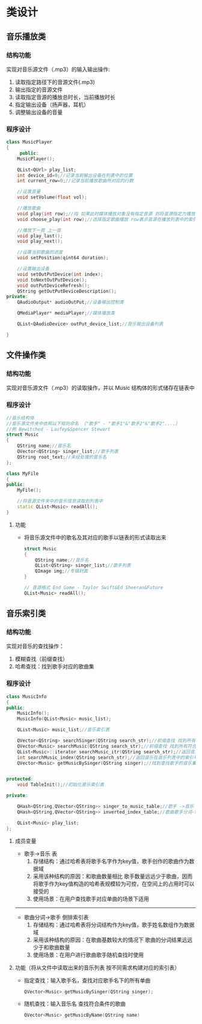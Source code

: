 # 类设计

## 音乐播放类

### 结构功能
实现对音乐源文件（.mp3）的输入输出操作:
1. 读取指定路径下的音源文件(.mp3)
2. 输出指定的音源文件
3. 读取指定音源的播放总时长，当前播放时长
4. 指定输出设备（扬声器，耳机） 
5. 调整输出设备的音量 
   
### 程序设计
```c++
class MusicPlayer
{
     public:
    MusicPlayer();

    QList<QUrl> play_list;
    int device_id=0;//记录当前输出设备在列表中的位置
    int current_row=0;//记录当前播放歌曲所对应的行数

    //设置音量
    void setVolume(float vol);

    //播放歌曲
    void play(int row);//指 如果此时媒体播放对象没有指定音源 则将音源指定为播放列表的第 row 行
    void choose_play(int row);//选择指定歌曲播放 row表示音源在播放列表中的索引

    //播放下一首 上一首
    void play_last();
    void play_next();

    //设置当前歌曲的进度
    void setPosition(qint64 duration);

    //设置输出设备
    void setOutPutDevice(int index);
    void toNextOutPutDevice();
    void outPutDeviceRefresh();
    QString getOutPutDeviceDescription();
private:
    QAudioOutput* audioOutPut;//设备输出控制类

    QMediaPlayer* mediaPlayer;//媒体播放类

    QList<QAudioDevice> outPut_device_list;//音乐输出设备列表

}

```




## 文件操作类

### 结构功能
实现对音乐源文件（.mp3）的读取操作，并以 Music 结构体的形式储存在链表中

### 程序设计
```c++
//音乐结构体
//音乐源文件夹中依照以下规则命名 （"歌手" - "歌手1"&"歌手2"&"歌手2"....）
//例 Bewitched - Laufey&Spencer Stewart
struct Music
{
    QString name;//音乐名
    QVector<QString> singer_list;//歌手列表
    QString root_text;//未经处理的音乐名
};

class MyFile
{
public:
    MyFile();

    //将音源文件夹中的音乐信息读取到列表中
    static QList<Music> readAll();
}
```

1. 功能
   * 将音乐源文件中的歌名及其对应的歌手以链表的形式读取出来 
         
        ``` c++
        struct Music
        {
            QString name;//音乐名
            QList<QString> singer_list;//歌手列表
            QImage img;//专辑封面
        }

        // 音源格式 End Game - Taylor Swift&Ed Sheeran&Future
        QList<Music> readAll();
        ``` 
    
## 音乐索引类

### 结构功能
实现对音乐的查找操作：
1. 模糊查找（前缀查找）
2. 哈希查找：找到歌手对应的歌曲集

### 程序设计
```c++
class MusicInfo
{
public:
    MusicInfo();
    MusicInfo(QList<Music> music_list);

    QList<Music> music_list;//音乐索引表

    QVector<QString> searchSinger(QString search_str);//前缀查找 找到所有符合要求的歌手名
    QVector<Music> searchMusic(QString search_str);//前缀查找 找到所有符合要求的歌曲名
    QList<Music>::iterator searchMusic_itr(QString search_str);//返回音乐在音乐列表中的索引指针
    int searchMusic_index(QString search_str);//返回音乐在音乐列表中的索引号
    QVector<Music> getMusicBySinger(QString singer);//找到查找歌手的音乐集


protected:
    void TableInit();//初始化音乐索引表

private:

    QHash<QString,QVector<QString>> singer_to_music_table;//歌手 ->音乐 表
    QHash<QString,QVector<QString>> inverted_index_table;//歌曲歌手分词->歌手 倒排索引表

    QList<Music> play_list;
};
```

1. 成员变量
   
    * 歌手->音乐 表 
      1. 存储结构：通过哈希表将歌手名字作为key值，歌手创作的歌曲作为数据域
      2. 采用该种结构的原因：和歌曲数量相比 歌手数量远远少于歌曲，因而将歌手作为key值构造的哈希表规模较为可控，在空间上的占用时可以接受的
      3. 使用场景：在用户查找歌手对应单曲的场景下适用
   
   ---
    * 歌曲分词->歌手 倒排索引表 
      1. 存储结构：通过哈希表将分词结构作为key值，歌手姓名数组作为数据域
      2. 采用该种结构的原因：在歌曲基数较大的情况下  歌曲的分词结果远远少于和歌曲数量
      3. 使用场景：在用户进行歌曲歌手随机查找时使用

2. 功能（将从文件中读取出来的音乐列表 按不同需求构建对应的索引表）
   * 指定查找：输入歌手名，查找对应歌手名下的所有单曲
        ``` c++
        QVector<Music> getMusicBySinger(QString singer);
        ```
   * 随机查找：输入音乐名  查找符合条件的歌曲 
        ``` c++
        QVector<Music> getMusicByName(QString name)
        ```